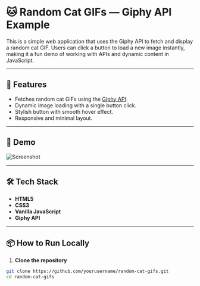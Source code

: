 # 🐱 Random Cat GIFs — Giphy API Example

This is a simple web application that uses the Giphy API to fetch and display a random cat GIF. Users can click a button to load a new image instantly, making it a fun demo of working with APIs and dynamic content in JavaScript.

---

## 🔧 Features

- Fetches random cat GIFs using the [Giphy API](https://developers.giphy.com/).
- Dynamic image loading with a single button click.
- Stylish button with smooth hover effect.
- Responsive and minimal layout.

---

## 🚀 Demo

![Screenshot](screenshot.png) <!-- Replace or remove this line if no screenshot is available -->

---

## 🛠️ Tech Stack

- **HTML5**
- **CSS3**
- **Vanilla JavaScript**
- **Giphy API**

---

## 📦 How to Run Locally

1. **Clone the repository**

```bash
git clone https://github.com/yourusername/random-cat-gifs.git
cd random-cat-gifs
